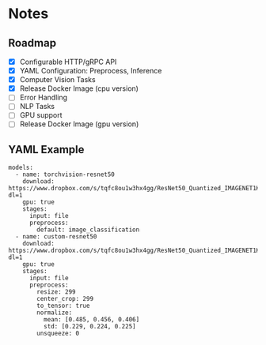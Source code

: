 # Notes

## Roadmap

- [x] Configurable HTTP/gRPC API
- [x] YAML Configuration: Preprocess, Inference
- [x] Computer Vision Tasks
- [x] Release Docker Image (cpu version)
- [ ] Error Handling
- [ ] NLP Tasks
- [ ] GPU support
- [ ] Release Docker Image (gpu version)

## YAML Example

```
models:
  - name: torchvision-resnet50
    download: https://www.dropbox.com/s/tqfc8ou1w3hx4gg/ResNet50_Quantized_IMAGENET1K_FBGEMM_V2.pt?dl=1
    gpu: true
    stages:
      input: file
      preprocess:
        default: image_classification
  - name: custom-resnet50
    download: https://www.dropbox.com/s/tqfc8ou1w3hx4gg/ResNet50_Quantized_IMAGENET1K_FBGEMM_V2.pt?dl=1
    gpu: true
    stages:
      input: file
      preprocess:
        resize: 299
        center_crop: 299
        to_tensor: true
        normalize:
          mean: [0.485, 0.456, 0.406]
          std: [0.229, 0.224, 0.225]
        unsqueeze: 0
```
